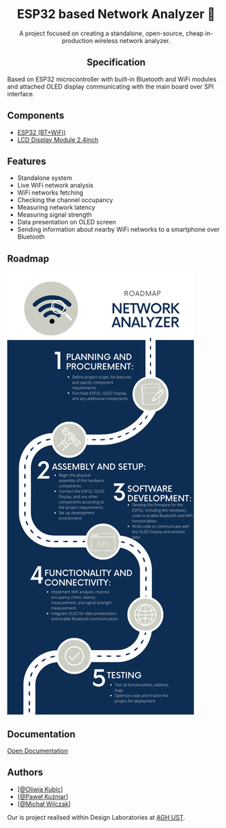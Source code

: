<h1 id="esp32-based-network-analyzer-" align="center"><b>ESP32 based Network Analyzer 🛜</b></h1>

<p align="center">A project focused on creating a standalone, open-source, cheap in-production wireless network analyzer.</p>

<!-- DESCRIPTION -->
<h2 id="specification"  align="center">Specification</h2>
<p>Based on ESP32 microcontroller with built-in Bluetooth and WiFi modules and attached OLED display communicating with the main board over SPI interface.</p>

<!-- COMPONENTS -->
<h2 id="components">Components</h2>
<ul>
<li><a href="https://botland.com.pl/moduly-wifi-i-bt-esp32/8893-esp32-wifi-bt-42-platforma-z-modulem-esp-wroom-32-zgodny-z-esp32-devkit-5904422337438.html" target="_blank">ESP32 (BT+WiFi)</a> </li>
<li><a href="https://www.waveshare.com/2.4inch-lcd-module.htm">LCD Display Module 2.4inch</a> </li>
</ul>

<!-- FEATURES -->
<h2 id="features">Features</h2>
<ul>
<li>Standalone system</li>
<li>Live WiFi network analysis</li>
<li>WiFi networks fetching</li>
<li>Checking the channel occupancy</li>
<li>Measuring network latency </li>
<li>Measuring signal strength</li>
<li>Data presentation on OLED screen</li>
<li>Sending information about nearby WiFi networks to a smartphone over Bluetooth</li>
</ul>

<!-- ROADMAP -->
<h2 id="roadmap">Roadmap</h2>
<p> <img src="Images/Roadmap.png" alt="Roadmap"> </p>

<!-- DOCS -->
<h2 id="documentation">Documentation</h2>
<p><a href="https://docs.google.com/document/d/1zGVxelh6Lqd8fTjk6PqKxtoFgIcpbrBV/edit?usp=sharing&ouid=104207368821701978385&rtpof=true&sd=true" target="_blank">Open Documentation</a></p>


<!-- CREATORS -->
<h2 id="authors">Authors</h2>
<ul>

<li>[<a href="https://www.github.com/OliwiaKubic">@Oliwia Kubic</a>]</li>
<li>[<a href="https://www.github.com/pewexxx">@Paweł Kuźniar</a>]</li>
<li>[<a href="https://github.com/MichalWilczak">@Michał Wilczak</a>]</li>

</ul>

<!-- FOOTER -->
Our is project realised within Design Laboratories at <a href="https://www.agh.edu.pl/">AGH UST</a>.</p>
